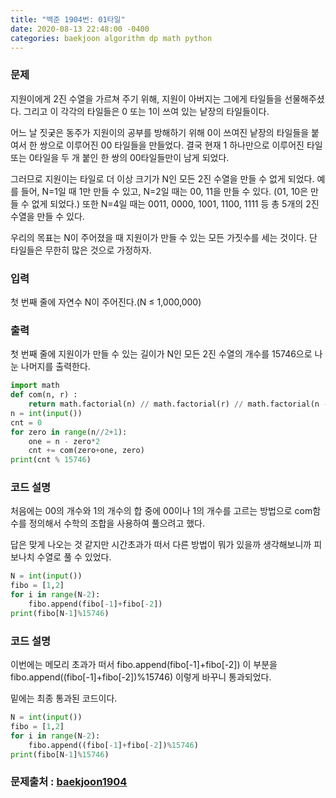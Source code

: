 ```yaml
---
title: "백준 1904번: 01타일"
date: 2020-08-13 22:48:00 -0400
categories: baekjoon algorithm dp math python
---
```


### 문제
지원이에게 2진 수열을 가르쳐 주기 위해, 지원이 아버지는 그에게 타일들을 선물해주셨다. 그리고 이 각각의 타일들은 0 또는 1이 쓰여 있는 낱장의 타일들이다.

어느 날 짓궂은 동주가 지원이의 공부를 방해하기 위해 0이 쓰여진 낱장의 타일들을 붙여서 한 쌍으로 이루어진 00 타일들을 만들었다. 결국 현재 1 하나만으로 이루어진 타일 또는 0타일을 두 개 붙인 한 쌍의 00타일들만이 남게 되었다.

그러므로 지원이는 타일로 더 이상 크기가 N인 모든 2진 수열을 만들 수 없게 되었다. 예를 들어, N=1일 때 1만 만들 수 있고, N=2일 때는 00, 11을 만들 수 있다. (01, 10은 만들 수 없게 되었다.) 또한 N=4일 때는 0011, 0000, 1001, 1100, 1111 등 총 5개의 2진 수열을 만들 수 있다.

우리의 목표는 N이 주어졌을 때 지원이가 만들 수 있는 모든 가짓수를 세는 것이다. 단 타일들은 무한히 많은 것으로 가정하자.

### 입력
첫 번째 줄에 자연수 N이 주어진다.(N ≤ 1,000,000)

### 출력
첫 번째 줄에 지원이가 만들 수 있는 길이가 N인 모든 2진 수열의 개수를 15746으로 나눈 나머지를 출력한다.

```python
import math
def com(n, r) : 
    return math.factorial(n) // math.factorial(r) // math.factorial(n - r)
n = int(input())
cnt = 0
for zero in range(n//2+1):
    one = n - zero*2
    cnt += com(zero+one, zero)
print(cnt % 15746)
```

### 코드 설명

처음에는 00의 개수와 1의 개수의 합 중에 00이나 1의 개수를 고르는 방법으로 com함수를 정의해서 수학의 조합을 사용하여 풀으려고 했다.

답은 맞게 나오는 것 같지만 시간초과가 떠서 다른 방법이 뭐가 있을까 생각해보니까 피보나치 수열로 풀 수 있었다.

```python
N = int(input())
fibo = [1,2]
for i in range(N-2):
    fibo.append(fibo[-1]+fibo[-2])
print(fibo[N-1]%15746)
```

### 코드 설명

이번에는 메모리 초과가 떠서 fibo.append(fibo[-1]+fibo[-2]) 이 부분을 fibo.append((fibo[-1]+fibo[-2])%15746) 이렇게 바꾸니 통과되었다.

밑에는 최종 통과된 코드이다.

```python
N = int(input())
fibo = [1,2]
for i in range(N-2):
    fibo.append((fibo[-1]+fibo[-2])%15746)
print(fibo[N-1]%15746)
```

### 문제출처 : [baekjoon1904]

[baekjoon1904]: https://www.acmicpc.net/problem/1904
